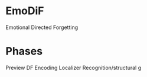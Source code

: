 # EmoDiF
Emotional Directed Forgetting

# Phases
Preview
DF Encoding
Localizer
Recognition/structural g
